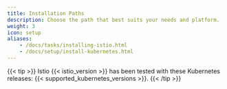 ```yaml
---
title: Installation Paths
description: Choose the path that best suits your needs and platform.
weight: 3
icon: setup
aliases:
    - /docs/tasks/installing-istio.html
    - /docs/setup/install-kubernetes.html
---
```


{{< tip >}}
Istio {{< istio_version >}} has been tested with these Kubernetes releases:
{{< supported_kubernetes_versions >}}.
{{< /tip >}}

